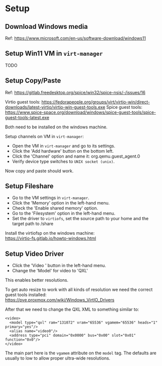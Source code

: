 # Setup

## Download Windows media
Ref: https://www.microsoft.com/en-us/software-download/windows11

## Setup Win11 VM in `virt-manager`
TODO

## Setup Copy/Paste
Ref: https://gitlab.freedesktop.org/spice/win32/spice-nsis/-/issues/16

Virtio guest tools: https://fedorapeople.org/groups/virt/virtio-win/direct-downloads/latest-virtio/virtio-win-guest-tools.exe
Spice guest tools: https://www.spice-space.org/download/windows/spice-guest-tools/spice-guest-tools-latest.exe

Both need to be installed on the windows machine.

Setup channels on VM in `virt-manager`:  
- Open the VM in `virt-manager` and go to its settings.
- Click the 'Add hardware' button on the bottom left.
- Click the 'Channel' option and name it: org.qemu.guest_agent.0
- Verify device type switches to `UNIX socket (unix)`.

Now copy and paste should work.

## Setup Fileshare

- Go to the VM settings in `virt-manager`.
- Click the 'Memory' option in the left-hand menu.
- Check the 'Enable shared memory' option.
- Go to the 'Filesystem' option in the left-hand menu.
- Set the driver to `virtiofs`, set the source path to your home and the target path to /share

Install the virtiofsp on the windows machine:  
https://virtio-fs.gitlab.io/howto-windows.html

## Setup Video Driver

- Click the 'Video <X>' button in the left-hand menu.
- Change the 'Model' for video to 'QXL'

This enables better resolutions.

To get auto resize to work with all kinds of resolution we need the correct guest tools installed:  
https://pve.proxmox.com/wiki/Windows_VirtIO_Drivers

After that we need to change the QXL XML to something similar to:  
```
<video>
  <model type="qxl" ram="131072" vram="65536" vgamem="65536" heads="1" primary="yes"/>
  <alias name="video0"/>
  <address type="pci" domain="0x0000" bus="0x00" slot="0x01" function="0x0"/>
</video>
```

The main part here is the `vgamem` attribute on the `model` tag. The defaults are usually to low to allow proper ultra-wide resolutions.
